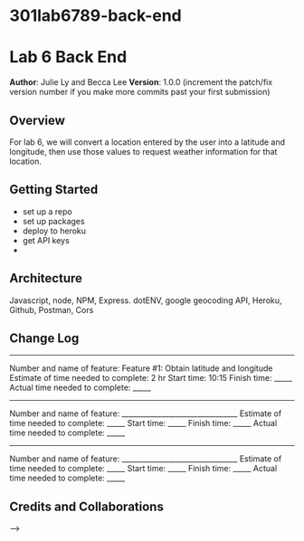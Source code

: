 # 301lab6789-back-end

# Lab 6 Back End

**Author**: Julie Ly and Becca Lee
**Version**: 1.0.0 (increment the patch/fix version number if you make more commits past your first submission)

## Overview
For lab 6, we will convert a location entered by the user into a latitude and longitude, then use those values to request weather information for that location. 

## Getting Started
- set up a repo
- set up packages
- deploy to heroku
- get API keys
- 


## Architecture
Javascript, node, NPM, Express. dotENV, google geocoding API, Heroku, Github, Postman, Cors



## Change Log
------------
Number and name of feature: Feature #1: Obtain latitude and longitude
Estimate of time needed to complete: 2 hr
Start time: 10:15
Finish time: _____
Actual time needed to complete: _____

------------
Number and name of feature: ________________________________
Estimate of time needed to complete: _____
Start time: _____
Finish time: _____
Actual time needed to complete: _____

------------
Number and name of feature: ________________________________
Estimate of time needed to complete: _____
Start time: _____
Finish time: _____
Actual time needed to complete: _____

## Credits and Collaborations
<!-- Give credit (and a link) to other people or resources that helped you build this application. -->
-->
